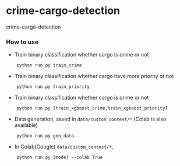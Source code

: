# crime-cargo-detection
crime-cargo-detection

### How to use
- Train binary classification whether cargo is crime or not
``` shell script
    python run.py train_crime
```
- Train binary classification whether cargo have more priority or not
``` shell script
    python run.py train_priority
```
- Train binary classification whether cargo is crime or not
``` shell script
    python run.py [train_xgboost_crime,train_xgboost_priority]
```

- Data generation, saved in `data/custom_contest/*` (Colab is also available)
``` shell script
    python run.py gen_data
```

- In Colab(Google) `data/custom_contest/*`,
``` shell script
    python run.py [mode] --colab True
```

